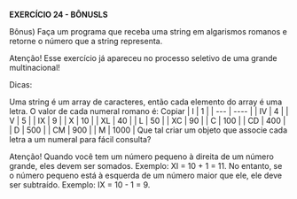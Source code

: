 **EXERCÍCIO 24 - BÔNUSLS**

Bônus) Faça um programa que receba uma string em algarismos romanos e retorne o número que a string representa.

Atenção! Esse exercício já apareceu no processo seletivo de uma grande multinacional!

Dicas:

Uma string é um array de caracteres, então cada elemento do array é uma letra.
O valor de cada numeral romano é:
Copiar
| I   | 1    |
| --- | ---- |
| IV  | 4    |
| V   | 5    |
| IX  | 9    |
| X   | 10   |
| XL  | 40   |
| L   | 50   |
| XC  | 90   |
| C   | 100  |
| CD  | 400  |
| D   | 500  |
| CM  | 900  |
| M   | 1000 |
Que tal criar um objeto que associe cada letra a um numeral para fácil consulta?

Atenção! Quando você tem um número pequeno à direita de um número grande, eles devem ser somados. Exemplo: XI = 10 + 1 = 11. No entanto, se o número pequeno está à esquerda de um número maior que ele, ele deve ser subtraído. Exemplo: IX = 10 - 1 = 9.